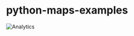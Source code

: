 python-maps-examples
====================
![Analytics](https://ga-beacon.appspot.com/UA-12846745-20/mapsengine-samples/python/readme?pixel)
